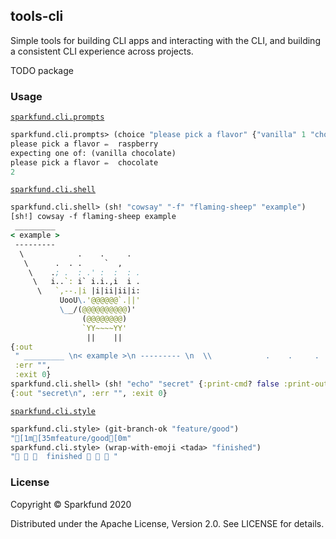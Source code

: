 ## tools-cli

Simple tools for building CLI apps and interacting with the CLI, and
building a consistent CLI experience across projects.

TODO package

### Usage

[`sparkfund.cli.prompts`](./src/sparkfund/cli/prompts.clj)

```clj
sparkfund.cli.prompts> (choice "please pick a flavor" {"vanilla" 1 "chocolate" 2})
please pick a flavor ✏️  raspberry
expecting one of: (vanilla chocolate)
please pick a flavor ✏️  chocolate
2
```

[`sparkfund.cli.shell`](./src/sparkfund/cli/shell.clj)

```clj
sparkfund.cli.shell> (sh! "cowsay" "-f" "flaming-sheep" "example")
[sh!] cowsay -f flaming-sheep example
 _________ 
< example >
 --------- 
  \            .    .     .   
   \      .  . .     `  ,     
    \    .; .  : .' :  :  : . 
     \   i..`: i` i.i.,i  i . 
      \   `,--.|i |i|ii|ii|i: 
           UooU\.'@@@@@@`.||' 
           \__/(@@@@@@@@@@)'  
                (@@@@@@@@)    
                `YY~~~~YY'    
                 ||    ||     
{:out
 " _________ \n< example >\n --------- \n  \\            .    .     .   \n   \\      .  . .     `  ,     \n    \\    .; .  : .' :  :  : . \n     \\   i..`: i` i.i.,i  i . \n      \\   `,--.|i |i|ii|ii|i: \n           UooU\\.'@@@@@@`.||' \n           \\__/(@@@@@@@@@@)'  \n                (@@@@@@@@)    \n                `YY~~~~YY'    \n                 ||    ||     \n",
 :err "",
 :exit 0}
sparkfund.cli.shell> (sh! "echo" "secret" {:print-cmd? false :print-out? false})
{:out "secret\n", :err "", :exit 0}
```

[`sparkfund.cli.style`](./src/sparkfund/cli/style.clj)

```clj
sparkfund.cli.style> (git-branch-ok "feature/good")
"[1m[35mfeature/good[0m"
sparkfund.cli.style> (wrap-with-emoji <tada> "finished")
"🎉 🎉 🎉  finished 🎉 🎉 🎉 "
```

### License

Copyright © Sparkfund 2020

Distributed under the Apache License, Version 2.0. See LICENSE for details.
